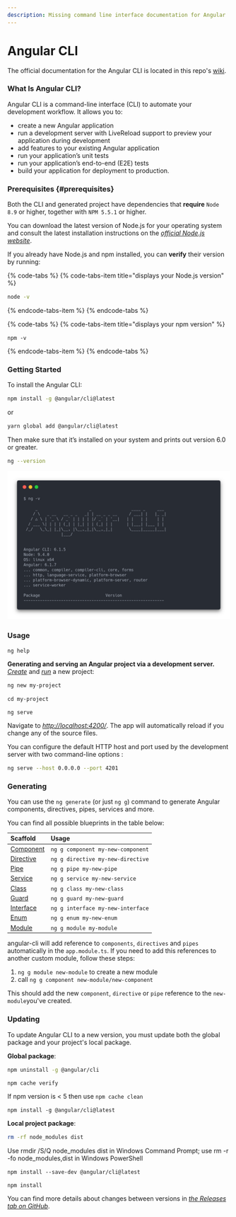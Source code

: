 ```yaml
---
description: Missing command line interface documentation for Angular
---
```


# Angular CLI

The official documentation for the Angular CLI is located in this repo's [wiki](https://github.com/angular/angular-cli/wiki).

### What Is Angular CLI?

Angular CLI is a command-line interface \(CLI\) to automate your development workflow. It allows you to:

* create a new Angular application
* run a development server with LiveReload support to preview your application during development
* add features to your existing Angular application
* run your application’s unit tests
* run your application’s end-to-end \(E2E\) tests
* build your application for deployment to production.

### Prerequisites {#prerequisites}

Both the CLI and generated project have dependencies that **require** `Node 8.9` or higher, together with `NPM 5.5.1` or higher.

You can download the latest version of Node.js for your operating system and consult the latest installation instructions on the [_official Node.js website_](https://nodejs.org/).

If you already have Node.js and npm installed, you can **verify** their version by running:

{% code-tabs %}
{% code-tabs-item title="displays your Node.js version" %}
```bash
node -v
```
{% endcode-tabs-item %}
{% endcode-tabs %}

{% code-tabs %}
{% code-tabs-item title="displays your npm version" %}
```text
npm -v
```
{% endcode-tabs-item %}
{% endcode-tabs %}

### Getting Started

To install the Angular CLI:

```bash
npm install -g @angular/cli@latest
```

or

```bash
yarn global add @angular/cli@latest
```

Then make sure that it’s installed on your system and prints out version 6.0 or greater.

```bash
ng --version
```

![](.gitbook/assets/ng-version%20%281%29.png)

### Usage

```text
ng help
```

**Generating and serving an Angular project via a development server.**  
[_Create_](commands/ng-new.md) and [_run_](commands/ng-serve.md) a new project:

```bash
ng new my-project
```

```text
cd my-project
```

```text
ng serve
```

Navigate to [_http://localhost:4200/_](http://localhost:4200/). The app will automatically reload if you change any of the source files.

You can configure the default HTTP host and port used by the development server with two command-line options :

```bash
ng serve --host 0.0.0.0 --port 4201
```

### Generating

You can use the `ng generate` \(or just `ng g`\) command to generate Angular components, directives, pipes, services and more.

You can find all possible blueprints in the table below:

| Scaffold | Usage |
| :--- | :--- |
| [Component](https://github.com/angular/angular-cli/wiki/generate-component) | `ng g component my-new-component` |
| [Directive](https://github.com/angular/angular-cli/wiki/generate-directive) | `ng g directive my-new-directive` |
| [Pipe](https://github.com/angular/angular-cli/wiki/generate-pipe) | `ng g pipe my-new-pipe` |
| [Service](https://github.com/angular/angular-cli/wiki/generate-service) | `ng g service my-new-service` |
| [Class](https://github.com/angular/angular-cli/wiki/generate-class) | `ng g class my-new-class` |
| [Guard](https://github.com/angular/angular-cli/wiki/generate-guard) | `ng g guard my-new-guard` |
| [Interface](https://github.com/angular/angular-cli/wiki/generate-interface) | `ng g interface my-new-interface` |
| [Enum](https://github.com/angular/angular-cli/wiki/generate-enum) | `ng g enum my-new-enum` |
| [Module](https://github.com/angular/angular-cli/wiki/generate-module) | `ng g module my-module` |

angular-cli will add reference to `components`, `directives` and `pipes` automatically in the `app.module.ts`. If you need to add this references to another custom module, follow these steps:

1. `ng g module new-module` to create a new module
2. call `ng g component new-module/new-component`

This should add the new `component`, `directive` or `pipe` reference to the `new-module`you've created.

### Updating

To update Angular CLI to a new version, you must update both the global package and your project's local package.

**Global package**:

```bash
npm uninstall -g @angular/cli
```

```text
npm cache verify
```

If npm version is &lt; 5 then use `npm cache clean`

```text
npm install -g @angular/cli@latest
```

**Local project package**:

```bash
rm -rf node_modules dist
```

Use rmdir /S/Q node\_modules dist in Windows Command Prompt; use rm -r -fo node\_modules,dist in Windows PowerShell

```text
npm install --save-dev @angular/cli@latest
```

```text
npm install
```

You can find more details about changes between versions in [_the Releases tab on GitHub_](https://github.com/angular/angular-cli/releases).

